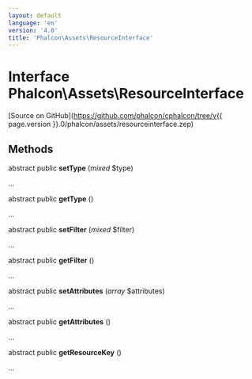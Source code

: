 ```yaml
---
layout: default
language: 'en'
version: '4.0'
title: 'Phalcon\Assets\ResourceInterface'
---
```


# Interface **Phalcon\Assets\ResourceInterface**

[Source on GitHub](https://github.com/phalcon/cphalcon/tree/v{{ page.version }}.0/phalcon/assets/resourceinterface.zep)

## Methods

abstract public **setType** (*mixed* $type)

...

abstract public **getType** ()

...

abstract public **setFilter** (*mixed* $filter)

...

abstract public **getFilter** ()

...

abstract public **setAttributes** (*array* $attributes)

...

abstract public **getAttributes** ()

...

abstract public **getResourceKey** ()

...